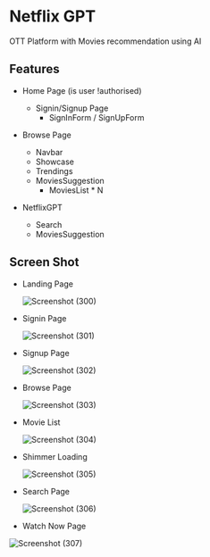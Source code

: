 # Netflix GPT

OTT Platform with Movies recommendation using AI


## Features

- Home Page (is user !authorised)

  - Signin/Signup Page
    - SignInForm / SignUpForm

- Browse Page

  - Navbar
  - Showcase
  - Trendings
  - MoviesSuggestion
    - MoviesList \* N

- NetflixGPT
  - Search
  - MoviesSuggestion


## Screen Shot

- Landing Page

  ![Screenshot (300)](https://github.com/user-attachments/assets/f1437e89-5235-4a74-a59b-74af16d8efdf)

- Signin Page

  ![Screenshot (301)](https://github.com/user-attachments/assets/d4b72956-3414-40d5-acab-cf913011653c)


- Signup Page

  ![Screenshot (302)](https://github.com/user-attachments/assets/0eb1ac23-130b-4962-8fa6-6e03a160b40d)


- Browse Page

  ![Screenshot (303)](https://github.com/user-attachments/assets/1655dfd6-31ee-49fc-8bfe-5f196930c69d)


- Movie List

  ![Screenshot (304)](https://github.com/user-attachments/assets/c18cdb56-00dc-480d-a03e-db0c529af5f0)


- Shimmer Loading

  ![Screenshot (305)](https://github.com/user-attachments/assets/fbaae4f8-9ffe-4e76-b2c5-7e028f7897cb)


- Search Page
  
  ![Screenshot (306)](https://github.com/user-attachments/assets/fe7cc36e-6924-4ae4-8485-4081bad16d46)

  

- Watch Now Page

![Screenshot (307)](https://github.com/user-attachments/assets/f53f61c4-cc56-47a5-84c6-c93e8f18c815)
